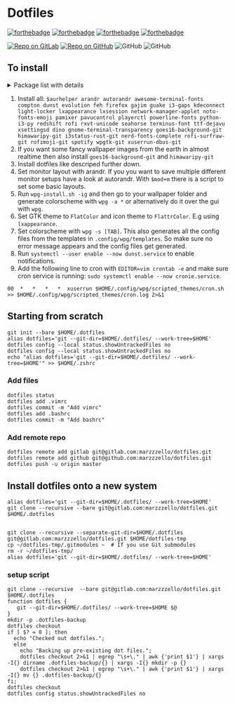 # Dotfiles

[![forthebadge](https://forthebadge.com/images/badges/built-with-love.svg)](https://forthebadge.com)
[![forthebadge](https://forthebadge.com/images/badges/Built-By-hipsters.svg)](https://forthebadge.com)
[![forthebadge](https://forthebadge.com/images/badges/contains-Cat-GIFs.svg)](https://forthebadge.com)
[![forthebadge](https://forthebadge.com/images/badges/fuck-it-ship-it.svg)](https://forthebadge.com)


[![Repo on GitLab](https://img.shields.io/badge/repo-GitLab-fc6d26.svg?style=for-the-badge&logo=gitlab)](https://gitlab.com/marzzzello/dotfiles)
[![Repo on GitHub](https://img.shields.io/badge/repo-GitHub-4078c0.svg?style=for-the-badge&logo=github)](https://github.com/marzzzello/dotfiles)
![GitHub](https://img.shields.io/github/license/marzzzello/dotfiles.svg?style=for-the-badge)
![GitHub](https://img.shields.io/github/commit-activity/w/marzzzello/dotfiles.svg?style=for-the-badge)

## To install

<details>
  <summary>Package list with details</summary>

Package name            | Repo | Needed for                                                              | Package description
------------------------|------|-------------------------------------------------------------------------|-----------------------------------------------------------------------
Package name            | Repo | Needed for                                                              | Package description
arandr                  | main | to set monitor layout with GUI                                          | Provide a simple visual front end for XRandR 1.2.
autorandr               | main | to set monitor layout automatically e.g. after reboot                   | Auto-detect connected display hardware and load appropiate X11 setup using xrandr
awesome-terminal-fonts  | main | powerline font for i3status-rust                                        | fonts/icons for powerlines
compton                 | main | transparency and smooth transitions                                     | X compositor that may fix tearing issues
dunst                   | main | notifications                                                           | Customizable and lightweight notification-daemon
evolution               | main | autostart                                                               | Manage your email, contacts and schedule
feh                     | main | to set wallpaper                                                        | Fast and light imlib2-based image viewer
firefox                 | main | autostart                                                               | Standalone web browser from mozilla.org
gajim                   | main | autostart                                                               | Full featured and easy to use XMPP (Jabber) client
guake                   | main | autostart                                                               | Drop-down terminal for GNOME
i3-gaps                 | main | my window manager                                                       | A fork of i3wm tiling window manager with more features, including gaps
kdeconnect              | main | autostart                                                               | Adds communication between KDE and your smartphone
light-locker            | main | screen locker                                                           | A simple session locker for LightDM
lxappearance            | main | to set GTK theme  and icon-set                                          | Feature-rich GTK+ theme switcher of the LXDE Desktop
lxsession               | main | needed for programms like e.g. gparted                                  | Lightweight X11 session manager
network-manager-applet  | main | to choose network connection                                            | Applet for managing network connections
noto-fonts-emoji        | main | emojis :P                                                               | Google Noto emoji fonts
pamixer                 | main | make sound control keys working                                         | Pulseaudio command-line mixer like amixer
pavucontrol             | main | Sound settings and mixer                                                | PulseAudio Volume Control
playerctl               | main | make music control keys working                                         | mpris media player controller and lib for spotify, vlc, audacious, bmp, xmms2, and others.
powerline-fonts         | main | more powerline fonts                                                    | patched fonts for powerline
python-i3-py            | main | for scripts                                                             | tools for i3 users and developers
redshift                | main | night mode                                                              | Adjusts the color temperature of your screen according to your surroundings.
rofi                    | main | launcher, to set theme, to exit i3, for searching the web, ...          | A window switcher, application launcher and dmenu replacement
rxvt-unicode            | main | very customizable terminal emulator                                     | Unicode enabled rxvt-clone terminal emulator (urxvt)
seahorse                | main | store WiFi and other passwords, includes gnome-keyring as dependency    | GNOME application for managing PGP keys.
terminus-font           | main | another font                                                            | Monospace bitmap font (for X11 and console)
ttf-dejavu              | main | main font                                                               | Font family based on the Bitstream Vera Fonts with a wider range of characters
xsettingsd              | main | for wpgtk to live reload GTK+ theme                                     | Provides settings to X11 applications via the XSETTINGS specification
dino                         | AUR | autostart                                                           | Modern XMPP (Jabber) chat client written in GTK+/Vala
gnome-terminal-transparency  | AUR | terminal emulator                                                   | The GNOME Terminal Emulator, with background transparency
goes16-background-git        | AUR | live earth wallpaper                                                | Put near-realtime picture of Earth as your desktop background.
himawaripy-git               | AUR | live earth wallpaper (different satellite)                          | Put near-realtime picture of Earth as your desktop background.
i3status-rust-git            | AUR | status bar                                                          | Very resourcefriendly and feature-rich replacement for i3status to use with bar programs, written in pure Rust
nerd-fonts-complete          | AUR | more fonts                                                          | Iconic font aggregator, collection, and patcher. 40+ patched fonts, over 3,600 glyph/icons
rofi-surfraw-git             | AUR | web search with rofi                                                | Universal tool to search the internet
rofimoji-git                 | AUR | emoji picker                                                        | A simple emoji picker for rofi
spotify                      | AUR | autostart                                                           | A proprietary music streaming service
wpgtk-git                    | AUR | generate and set themes based on wallpapers and to generate the configs from the templates | A gui wallpaper chooser that changes your Openbox theme, GTK theme and Tint2 theme
xuserrun-dbus-git            | AUR | run cronjob command as X11 user                                     | Run commands as the currently-active X11 user while also using his dbus-session

</details>

1. Install all: `$aurhelper
arandr
autorandr
awesome-terminal-fonts
compton
dunst
evolution
feh
firefox
gajim
guake
i3-gaps
kdeconnect
light-locker
lxappearance
lxsession
network-manager-applet
noto-fonts-emoji
pamixer
pavucontrol
playerctl
powerline-fonts
python-i3-py
redshift
rofi
rxvt-unicode
seahorse
terminus-font
ttf-dejavu
xsettingsd
dino
gnome-terminal-transparency
goes16-background-git
himawaripy-git
i3status-rust-git
nerd-fonts-complete
rofi-surfraw-git
rofimoji-git
spotify
wpgtk-git
xuserrun-dbus-git
`
2. If you want some fancy wallpaper images from the earth in almost realtime then also install `goes16-background-git` and `himawaripy-git`
3. Install dotfiles like descriped further down.
4. Set monitor layout with arandr. If you you want to save multiple different monitor setups have a look at autorandr. With `$mod+m` there is a script to set some basic layouts.
5. Run `wpg-install.sh -ig` and then go to your wallpaper folder and generate colorscheme with `wpg -a *` or alternatively do it over the gui with `wpg`.
6. Set GTK theme to `FlatColor` and icon theme to `FlattrColor`. E.g using `lxappearance`.
7. Set colorscheme with `wpg -s [TAB]`. This also generates all the config files from the templates in `.config/wpg/templates`. So make sure no error message appears and the config files get generated.
8. Run `systemctl --user enable --now dunst.service` to enable notifications.
9. Add the following line to cron with `EDITOR=vim crontab -e` and make sure cron service is running: `sudo systemctl enable --now cronie.service`.
```
00  *   *   *   *  xuserrun $HOME/.config/wpg/scripted_themes/cron.sh >> $HOME/.config/wpg/scripted_themes/cron.log 2>&1
```

## Starting from scratch
```
git init --bare $HOME/.dotfiles
alias dotfiles='git --git-dir=$HOME/.dotfiles/ --work-tree=$HOME'
dotfiles config --local status.showUntrackedFiles no
dotfiles config --local status.showUntrackedFiles no
echo "alias dotfiles='git --git-dir=$HOME/.dotfiles/ --work-tree=$HOME'" >> $HOME/.zshrc
```

### Add files
```
dotfiles status
dotfiles add .vimrc
dotfiles commit -m "Add vimrc"
dotfiles add .bashrc
dotfiles commit -m "Add bashrc"
```

### Add remote repo
```
dotfiles remote add gitlab git@gitlab.com:marzzzello/dotfiles.git
dotfiles remote add github git@github.com:marzzzello/dotfiles.git
dotfiles push -u origin master
```

## Install dotfiles onto a new system
```
alias dotfiles='git --git-dir=$HOME/.dotfiles/ --work-tree=$HOME'
git clone --recursive --bare git@gitlab.com:marzzzello/dotfiles.git $HOME/.dotfiles


git clone --recursive --separate-git-dir=$HOME/.dotfiles git@gitlab.com:marzzzello/dotfiles.git $HOME/dotfiles-tmp
cp ~/dotfiles-tmp/.gitmodules ~  # If you use Git submodules
rm -r ~/dotfiles-tmp/
alias dotfiles='git --git-dir=$HOME/.dotfiles/ --work-tree=$HOME'
```

### setup script
```
git clone --recursive  --bare git@gitlab.com:marzzzello/dotfiles.git $HOME/.dotfiles
function dotfiles {
   git --git-dir=$HOME/.dotfiles/ --work-tree=$HOME $@
}
mkdir -p .dotfiles-backup
dotfiles checkout
if [ $? = 0 ]; then
  echo "Checked out dotfiles.";
  else
    echo "Backing up pre-existing dot files.";
    dotfiles checkout 2>&1 | egrep "\s+\." | awk {'print $1'} | xargs -I{} dirname .dotfiles-backup/{} | xargs -I{} mkdir -p {}
	dotfiles checkout 2>&1 | egrep "\s+\." | awk {'print $1'} | xargs -I{} mv {} .dotfiles-backup/{}
fi;
dotfiles checkout
dotfiles config status.showUntrackedFiles no
```
